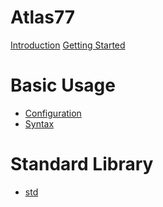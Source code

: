 # Atlas77

[Introduction](./introduction.md)
[Getting Started](./getting_started.md)

# Basic Usage

- [Configuration](./configuration.md)
- [Syntax]()

# Standard Library

- [std](./std.md)